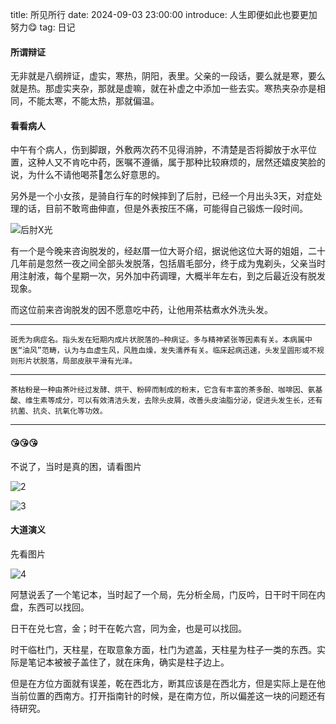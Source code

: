 title: 所见所行
date: 2024-09-03 23:00:00
introduce: 人生即便如此也要更加努力😋
tag: 日记

#### 所谓辩证

无非就是八纲辨证，虚实，寒热，阴阳，表里。父亲的一段话，要么就是寒，要么就是热。那虚实夹杂，那就是虚嘛，就在补虚之中添加一些去实。寒热夹杂亦是相同，不能太寒，不能太热，那就偏温。

#### 看看病人

中午有个病人，伤到脚跟，外敷两次药不见得消肿，不清楚是否将脚放于水平位置，这种人又不肯吃中药，医嘱不遵循，属于那种比较麻烦的，居然还嬉皮笑脸的说，为什么不请他喝茶😤怎么好意思的。

另外是一个小女孩，是骑自行车的时候摔到了后肘，已经一个月出头3天，对症处理的话，目前不敢弯曲伸直，但是外表按压不痛，可能得自己锻炼一段时间。

![后肘X光](/static/img/2024/9/03/1.jpg )

有一个是今晚来咨询脱发的，经赵厝一位大哥介绍，据说他这位大哥的姐姐，二十几年前是忽然一夜之间全部头发脱落，包括眉毛部分，终于成为鬼剃头，父亲当时用注射液，每个星期一次，另外加中药调理，大概半年左右，到之后最近没有脱发现象。

而这位前来咨询脱发的因不愿意吃中药，让他用茶枯煮水外洗头发。

---

`斑秃为病症名。指头发在短期内成片状脱落的—种病证。多与精神紧张等因素有关。本病属中医“油风”范畴，认为与血虚生风，风胜血燥，发失濡养有关。临床起病迅速，头发呈圆形或不规则形片状脱落，局部皮肤平滑有光泽。`

---

`茶枯粉是一种由茶叶经过发酵、烘干、粉碎而制成的粉末，它含有丰富的茶多酚、咖啡因、氨基酸、维生素等成分，可以有效清洁头发，去除头皮屑，改善头皮油脂分泌，促进头发生长，还有抗菌、抗炎、抗氧化等功效。`

---

#### 😘😘😘

不说了，当时是真的困，请看图片

![2](/static/img/2024/9/03/2.jpg )

![3](/static/img/2024/9/03/3.jpg )

#### 大道演义

先看图片

![4](/static/img/2024/9/03/4.png )

阿慧说丢了一个笔记本，当时起了一个局，先分析全局，门反吟，日干时干同在内盘，东西可以找回。

日干在兑七宫，金；时干在乾六宫，同为金，也是可以找回。

时干临杜门，天柱星，在取意象方面，杜门为遮盖，天柱星为柱子一类的东西。实际是笔记本被被子盖住了，就在床角，确实是柱子边上。

但是在方位方面就有误差，乾在西北方，断其应该是在西北方，但是实际上是在他当前位置的西南方。打开指南针的时候，是在南方位，所以偏差这一块的问题还有待研究。
